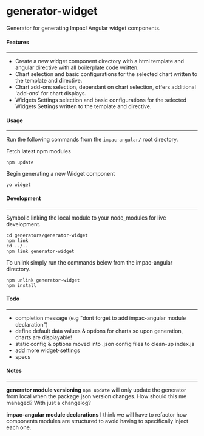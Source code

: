 # generator-widget

Generator for generating Impac! Angular widget components.

#### Features
---

- Create a new widget component directory with a html template and angular directive with all boilerplate code written.
- Chart selection and basic configurations for the selected chart written to the template and directive.
- Chart add-ons selection, dependant on chart selection, offers additional 'add-ons' for chart displays.
- Widgets Settings selection and basic configurations for the selected Widgets Settings written to the template and directive.

#### Usage
---

Run the following commands from the `impac-angular/` root directory.

Fetch latest npm modules
```
npm update
```
Begin generating a new Widget component
```
yo widget
```

#### Development
---

Symbolic linking the local module to your node_modules for live development. 
```
cd generators/generator-widget
npm link
cd ../..
npm link generator-widget
```

To unlink simply run the commands below from the impac-angular directory.
```
npm unlink generator-widget
npm install
```

#### Todo
---

- completion message (e.g "dont forget to add impac-angular module declaration")
- define default data values & options for charts so upon generation, charts are displayable!
- static config & options moved into .json config files to clean-up index.js
- add more widget-settings
- specs

#### Notes
---

**generator module versioning**
`npm update` will only update the generator from local when the package.json version changes. How should this me managed? With just a changelog?

**impac-angular module declarations**
I think we will have to refactor how components modules are structured to avoid having to specifically inject each one.

